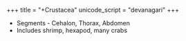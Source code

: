 +++
title = "+Crustacea"
unicode_script = "devanagari"
+++
- Segments - Cehalon, Thorax, Abdomen
- Includes shrimp, hexapod, many crabs